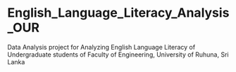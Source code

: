 # English_Language_Literacy_Analysis_OUR
Data Analysis project for Analyzing English Language Literacy of Undergraduate students of Faculty of Engineering, University of Ruhuna, Sri Lanka

